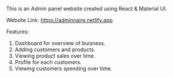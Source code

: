 This is an Admin panel website created using React & Material UI.

Website Link: https://adminnaire.netlify.app

Features:
1. Dashboard for overview of buisness.
2. Adding customers and products.
3. Viewing product sales over time.
4. Profile for each customers.
5. Viewing customers spending over time.
